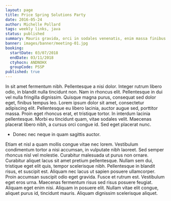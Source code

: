 ```yaml
---
layout: page
title: Price Spring Solutions Party
date: 2016-05-24
author: Michelle Pollard
tags: weekly links, java
status: published
summary: Mauris gravida, orci in sodales venenatis, enim massa finibus.
banner: images/banner/meeting-01.jpg
booking:
  startDate: 03/07/2018
  endDate: 03/11/2018
  ctyhocn: ANDNOHX
  groupCode: PSSP
published: true
---
```

In sit amet fermentum nibh. Pellentesque a nisi dolor. Integer rutrum libero odio, in blandit nulla tincidunt non. Nam in rhoncus elit. Pellentesque in dui vel nulla fringilla dignissim. Quisque magna purus, consequat sed dolor eget, finibus tempus leo. Lorem ipsum dolor sit amet, consectetur adipiscing elit. Pellentesque eu libero lacinia, auctor augue sed, porttitor massa. Proin eget rhoncus erat, et tristique tortor. In interdum lacinia pellentesque. Morbi eu tincidunt quam, vitae sodales velit. Maecenas placerat libero nibh, a cursus orci congue id. Sed eget placerat nunc.

* Donec nec neque in quam sagittis auctor.

Etiam et nisl a quam mollis congue vitae nec lorem. Vestibulum condimentum tortor a nisi accumsan, in vulputate nibh laoreet. Sed semper rhoncus nisl vel molestie. Curabitur malesuada ut purus non ornare. Curabitur aliquet lacus sit amet pretium pellentesque. Nullam sem dui, tristique eget elit quis, tempor scelerisque nibh. Pellentesque in blandit risus, et suscipit est. Aliquam nec lacus ut sapien posuere ullamcorper. Proin accumsan suscipit odio eget gravida. Fusce et rutrum est. Vestibulum eget eros urna. Maecenas fermentum risus sed risus posuere feugiat. Aliquam eget enim nisi. Aliquam in posuere elit. Nullam vitae elit congue, aliquet purus id, tincidunt mauris. Aliquam dignissim scelerisque aliquet.

